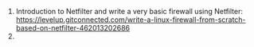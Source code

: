 1. Introduction to Netfilter and write a very basic firewall using Netfilter: https://levelup.gitconnected.com/write-a-linux-firewall-from-scratch-based-on-netfilter-462013202686
2. 
